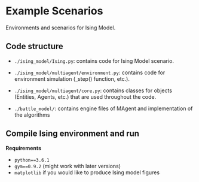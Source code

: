 # Example Scenarios

Environments and scenarios for Ising Model.

## Code structure

- `./ising_model/Ising.py`: contains code for Ising Model scenario.

- `./ising_model/multiagent/environment.py`: contains code for environment simulation (_step() function, etc.).

- `./ising_model/multiagent/core.py`: contains classes for objects (Entities, Agents, etc.) that are used throughout the code.

- `./battle_model/`: contains engine files of MAgent and implementation of the algorithms

## Compile Ising environment and run

**Requirements**
- `python==3.6.1`
- `gym==0.9.2` (might work with later versions)
- `matplotlib` if you would like to produce Ising model figures